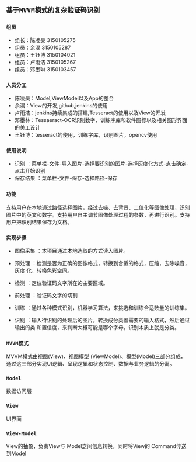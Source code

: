 ## `基于MVVM模式的复杂验证码识别`
### `组员`
* 组长：陈凌昊 3150105275
* 组员：余淏   3150105287
* 组员：王钰博 3150104021
* 组员：卢雨洁 3150105267
* 组员：邓墨琳 3150103457
### `人员分工`
* 陈凌昊：Model,ViewModel以及App的整合
* 余淏：View的开发,github,jenkins的使用
* 卢雨洁：jenkins持续集成的搭建,Tesseract的使用以及View的开发
* 邓墨林：Tessaeract-OCR识别数字、训练字库和软件图标以及相关图形界面的美工设计
* 王钰博：tesseract的使用，训练字库，识别图片，opencv使用
### `使用说明`
* 识别 ：菜单栏-文件-导入图片-选择要识别的图片-选择灰度化方式-点击确定-点击开始识别
* 保存结果 ：菜单栏-文件-保存-选择路径-保存
### `功能`
支持用户在本地通过路径选择图片，经过去噪、去背景、二值化等图像处理，识别图片中的英文和数字。支持用户自主调节图像处理过程的参数，再进行识别。支持用户把识别结果保存为文档。

### `实现步骤`
* 图像采集 ：本项目通过本地选取的方式读入图片。
    
* 预处理 ：检测是否为正确的图像格式，转换到合适的格式，压缩，去除噪音，灰度
化，转换色彩空间。
    
* 检测 ：定位验证码文字所在的主要区域。
    
* 前处理 ：验证码文字的切割
    
* 训练 ：通过各种模式识别，机器学习算法，来挑选和训练合适数量的训练集。
    
* 识别 ：输入待识别的处理后的图片，转换成分类器需要的输入格式，然后通过输出的类
和置信度，来判断大概可能是哪个字母。识别本质上就是分类。

### `MVVM模式`
MVVM模式由视图(View)、视图模型 (ViewModel)、模型(Model)三部分组成，通过这三部分实现UI逻辑、呈现逻辑和状态控制、数据与业务逻辑的分离。 
### `Model`
数据访问层
### `View`
UI界面
### `View-Model`
View的抽象，负责View与 Model之间信息转换，同时将View的 Command传送到Model


